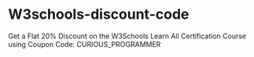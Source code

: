 # W3schools-discount-code
Get a Flat 20% Discount on the W3Schools Learn All Certification Course using Coupon Code: CURIOUS_PROGRAMMER
